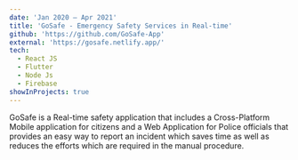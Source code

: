 ```yaml
---
date: 'Jan 2020 – Apr 2021'
title: 'GoSafe - Emergency Safety Services in Real-time'
github: 'https://github.com/GoSafe-App'
external: 'https://gosafe.netlify.app/'
tech:
  - React JS
  - Flutter
  - Node Js
  - Firebase
showInProjects: true
---
```


GoSafe is a Real-time safety application that includes a Cross-Platform Mobile application for citizens and a Web Application for Police officials that provides an easy way to report an incident which saves time as well as reduces the efforts which are required in the manual procedure.
